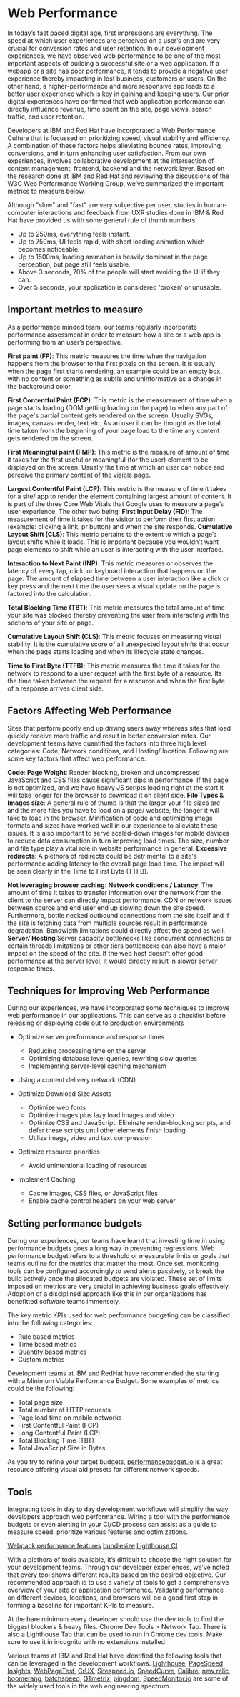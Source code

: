 # Web Performance

In today’s fast paced digital age, first impressions are everything. The speed at which user experiences are perceived on a user’s end are very crucial for conversion rates and user retention. In our development experiences, we have observed web performance to be one of the most important aspects of building a successful site or a web application. If a webapp or a site has poor performance, it tends to provide a negative user experience thereby impacting in lost business, customers or users. On the other hand, a higher-performance and more responsive app leads to a better user experience which is key in gaining and keeping users. Our prior digital experiences have confirmed that web application performance can directly influence revenue, time spent on the site, page views, search traffic, and user retention.

Developers at IBM and Red Hat have incorporated a Web Performance Culture that is focussed on prioritizing speed, visual stability and efficiency. A combination of these factors helps alleviating bounce rates, improving conversions, and in turn enhancing user satisfaction. From our own experiences, involves collaborative development at the intersection of content management, frontend, backend and the network layer. Based on the research done at IBM and Red Hat and reviewing the discussions of the W3C Web Performance Working Group, we’ve summarized the important metrics to measure below.

Although "slow" and "fast" are very subjective per user, studies in human-computer interactions and feedback from UXR studies done in IBM & Red Hat have provided us with some general rule of thumb numbers:

- Up to 250ms, everything feels instant.
- Up to 750ms, UI feels rapid, with short loading animation which becomes noticeable.
- Up to 1500ms, loading animation is heavily dominant in the page perception, but page still feels usable.
- Above 3 seconds, 70% of the people will start avoiding the UI if they can.
- Over 5 seconds, your application is considered 'broken' or unusable.

## Important metrics to measure

As a performance minded team, our teams regularly incorporate performance assessment in order to measure how a site or a web app is performing from an user’s perspective.

**First paint (FP)**: This metric measures the time when the navigation happens from the browser to the first pixels on the screen. It is usually when the page first starts rendering, an example could be an empty box with no content or something as subtle and uninformative as a change in the background color.

**First Contentful Paint (FCP)**:  This metric is the measurement of time when a page starts loading (DOM getting loading on the page) to when any part of the page's partial content gets rendered on the screen. Usually SVGs, images, canvas render, text etc. As an user it can be thought as the total time taken from the beginning of your page load to the time any content gets rendered on the screen.

**First Meaningful paint (FMP)**: This metric is the measure of amount of time it takes for the first useful or meaningful (for the user) element to be displayed on the screen. Usually the time at which an user can notice and perceive the primary content of the visible page.

**Largest Contentful Paint (LCP)**: This metric is the measure of time it takes for a site/ app to render the element containing largest amount of content. It is part of the three Core Web Vitals that Google uses to measure a page’s user experience. The other two being:
    **First Input Delay (FID)**: The measurement of time it takes for the visitor to perform their first action (example: clicking a link, pr button) and when the site responds.
    **Cumulative Layout Shift (CLS)**: This metric pertains to the extent to which a page’s layout shifts while it loads. This is important because you wouldn’t want page elements to shift while an user is interacting with the user interface.

**Interaction to Next Paint (INP)**: This metric measures or observes the latency of every tap, click, or keyboard interaction that happens on the page. The amount of elapsed time between a user interaction like a click or key press and the next time the user sees a visual update on the page is factored into the calculation.

**Total Blocking Time (TBT)**: This metric measures the total amount of time your site was blocked thereby preventing the user from interacting with the sections of your site or page.

**Cumulative Layout Shift (CLS)**: This metric focuses on measuring visual stability. It is the cumulative score of all unexpected layout shifts that occur when the page starts loading and when its lifecycle state changes.

**Time to First Byte (TTFB)**: This metric measures the time it takes for the network to respond to a user request with the first byte of a resource. Its the time taken between the request for a resource and when the first byte of a response arrives client side.

## Factors Affecting Web Performance

Sites that perform poorly end up driving users away whereas sites that load quickly receive more traffic and result in better conversion rates. Our development teams have quantified the factors into three high level categories: Code, Network conditions, and Hosting/ location. Following are some key factors that affect web performance.

**Code**:
    **Page Weight**: Render blocking, broken and uncompressed JavaScript and CSS files cause significant dips in performance. If the page is not optimized, and we have heavy JS scripts loading right at the start it will take longer for the browser to download it on client side.
    **File Types & Images size**: A general rule of thumb is that the larger your file sizes are and the more files you have to load on a page/ website, the longer it will take to load in the browser. Minification of code and optimizing image formats and sizes have worked well in our experience to alleviate these issues. It is also important to serve scaled-down images for mobile devices to reduce data consumption in turn improving load times. The size, number and file type play a vital role in website performance in general.
    **Excessive redirects**: A plethora of redirects could be detrimental to a site's performance adding latency to the overall page load time. The impact will be seen clearly in the Time to First Byte (TTFB).

**Not leveraging browser caching**:
    **Network conditions / Latency**: The amount of time it takes to transfer information over the network from the client to the server can directly impact performance. CDN or network issues between source and end user end up slowing down the site speed. Furthermore, bottle necked outbound connections from the site itself and if the site is fetching data from multiple sources result in performance degradation. Bandwidth limitations could directly affect the speed as well.
    **Server/ Hosting**:Server capacity bottlenecks like concurrent connections or certain threads limitations or other tiers bottlenecks can also have a major impact on the speed of the site.
    If the web host doesn’t offer good performance at the server level, it would directly result in slower server response times.

## Techniques for Improving Web Performance

During our experiences, we have incorporated some techniques to improve web performance in our applications. This can serve as a checklist before releasing or deploying code out to production environments

- Optimize server performance and response times
  - Reducing processing time on the server
  - Optimizing database level queries, rewriting slow queries
  - Implementing server-level caching mechanism

- Using a content delivery network (CDN)

- Optimize Download Size Assets
  - Optimize web fonts
  - Optimize images plus lazy load images and video
  - Optimize CSS and JavaScript. Eliminate render-blocking scripts, and defer these scripts until other elements finish loading
  - Utilize image, video and text compression

- Optimize resource priorities
  - Avoid unintentional loading of resources

- Implement Caching
  - Cache images, CSS files, or JavaScript files
  - Enable cache control headers on your web server

## Setting performance budgets

During our experiences, our teams have learnt that investing time in using performance budgets goes a long way in preventing regressions. Web performance budget refers to a threshold or measurable limits or goals that teams outline for the metrics that matter the most. Once set, monitoring tools can be configured accordingly to send alerts passively, or break the build actively once the allocated budgets are violated. These set of limits imposed on metrics are very crucial in achieving business goals effectively. Adoption of a disciplined approach like this in our organizations has benefitted software teams immensely.

The key metric KPIs used for web performance budgeting can be classified into the following categories:

- Rule based metrics
- Time based metrics
- Quantity based metrics
- Custom metrics

Development teams at IBM and RedHat have recommended the starting with a Minimum Viable Performance Budget. Some examples of metrics could be the following:

- Total page size
- Total number of HTTP requests
- Page load time on mobile networks
- First Contentful Paint (FCP)
- Long Contentful Paint (LCP)
- Total Blocking Time (TBT)
- Total JavaScript Size in Bytes

As you try to refine your target budgets, [performancebudget.io](https://www.performancebudget.io/) is a great resource offering visual aid presets for different network speeds.

## Tools

Integrating tools in day to day development workflows will simplify the way developers approach web performance. Wiring a tool with the performance budgets or even alerting in your CI/CD process can assist as a guide to measure speed, prioritize various features and optimizations.

[Webpack performance features](https://webpack.js.org/configuration/performance/)
[bundlesize](https://github.com/siddharthkp/bundlesize)
[Lighthouse CI](https://github.com/GoogleChrome/lighthouse-ci)

With a plethora of tools available, it’s difficult to choose the right solution for your development teams. Through our developer experiences, we’ve noted that every tool shows different results based on the desired objective. Our recommended approach is to use a variety of tools to get a comprehensive overview of your site or application performance. Validating performance on different devices, locations, and browsers will be a good first step in forming a baseline for important KPIs to measure.

At the bare minimum every developer should use the dev tools to find the biggest blockers & heavy files. Chrome Dev Tools > Network Tab. There is also a Lighthouse Tab that can be used to run in Chrome dev tools. Make sure to use it in incognito with no extensions installed.

Various teams at IBM and Red Hat have identified the following tools that can be leveraged in the development workflows. [Lighthouse](https://developer.chrome.com/docs/lighthouse/overview), [PageSpeed Insights](https://pagespeed.web.dev/), [WebPageTest](https://www.webpagetest.org/), [CrUX](https://developer.chrome.com/docs/crux), [Sitespeed.io](https://www.sitespeed.io/), [SpeedCurve](https://www.speedcurve.com/), [Calibre](https://calibreapp.com/), [new relic](https://newrelic.com/), [boomerang](https://github.com/akamai/boomerang), [batchspeed](https://batchspeed.com.atlaq.com/), [GTmetrix](https://gtmetrix.com/), [pingdom](https://www.pingdom.com/), [SpeedMonitor.io](https://speedmonitor.io/) are some of the widely used tools in the web engineering spectrum.
